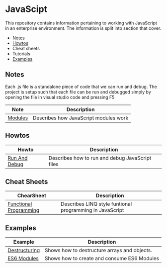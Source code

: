 # JavaScipt

This repository contains information pertaining to working with JavaScript in an enterprise environment. The information is split into section that cover.

* [Notes](./docs/notes/README.MD) 
* [Howtos](./docs/howtos/README.MD)
* Cheat sheets
* Tutorials
* [Examples](./docs/examples/README.MD)


## Notes
Each .js file is a standalone piece of code that we can run and debug. The project is setup such that each file can be run and debugged simply by opening the file in visual studio code and pressing F5

| Note                    | Description                 |
| ---------------------------------------| ----------------------------|
| [Modules](./docs/notes/modules.md)       | Describes how JavaScript modules work |

## Howtos

| Howto                    | Description                 |
| ---------------------------------------| ----------------------------|
| [Run And Debug](./docs/howtos/run-and-debug.md)       | Describes how to run and debug JavaScript files |


## Cheat Sheets
| ChearSheet                    | Description                 |
| ---------------------------------------| ----------------------------|
| [Functional Programming](./docs/cheatsheets/FunctionalProgramming.js)       | Describes LINQ style funtional programming in JavaScript |

## Examples

| Example                       | Description                 |
| ---------------------------------------| ----------------------------|
| [Destructuring](./docs/examples/Destructuring.js)       | Shows how to destructure arrays and objects. |
| [ES6 Modules](./docs/examples//es6-modules/)  | Shows how to create and consume ES6 Modules |